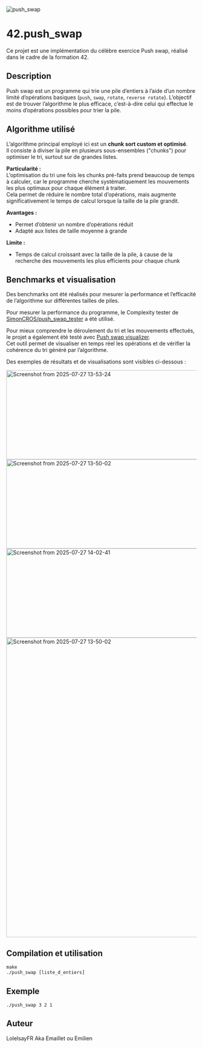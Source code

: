 ![push_swap](https://github.com/user-attachments/assets/1fc72dd1-b032-49a4-a87c-dc8ca507b60c)

# 42.push_swap

Ce projet est une implémentation du célèbre exercice Push swap, réalisé dans le cadre de la formation 42.

## Description

Push swap est un programme qui trie une pile d’entiers à l’aide d’un nombre limité d’opérations basiques (`push`, `swap`, `rotate`, `reverse rotate`). L’objectif est de trouver l’algorithme le plus efficace, c’est-à-dire celui qui effectue le moins d’opérations possibles pour trier la pile.

## Algorithme utilisé

L’algorithme principal employé ici est un **chunk sort custom et optimisé**.  
Il consiste à diviser la pile en plusieurs sous-ensembles ("chunks") pour optimiser le tri, surtout sur de grandes listes.

**Particularité :**  
L’optimisation du tri une fois les chunks pré-faits prend beaucoup de temps à calculer, car le programme cherche systématiquement les mouvements les plus optimaux pour chaque élément à traiter.  
Cela permet de réduire le nombre total d’opérations, mais augmente significativement le temps de calcul lorsque la taille de la pile grandit.

**Avantages :**
- Permet d’obtenir un nombre d’opérations réduit
- Adapté aux listes de taille moyenne à grande

**Limite :**
- Temps de calcul croissant avec la taille de la pile, à cause de la recherche des mouvements les plus efficients pour chaque chunk

## Benchmarks et visualisation

Des benchmarks ont été réalisés pour mesurer la performance et l’efficacité de l’algorithme sur différentes tailles de piles.

Pour mesurer la performance du programme, le Complexity tester de [SimonCROS/push_swap_tester](https://github.com/SimonCROS/push_swap_tester) a été utilisé.

Pour mieux comprendre le déroulement du tri et les mouvements effectués, le projet a également été testé avec [Push swap visualizer](https://github.com/o-reo/push_swap_visualizer).  
Cet outil permet de visualiser en temps réel les opérations et de vérifier la cohérence du tri généré par l’algorithme.

Des exemples de résultats et de visualisations sont visibles ci-dessous :

<img width="790" height="235" alt="Screenshot from 2025-07-27 13-53-24" src="https://github.com/user-attachments/assets/04adce9a-a35e-4104-beee-a65db340b19a" />
<img width="790" height="235" alt="Screenshot from 2025-07-27 13-50-02" src="https://github.com/user-attachments/assets/a1dd7360-3021-4277-8474-019f179ebd2d" />
<img width="790" height="235" alt="Screenshot from 2025-07-27 14-02-41" src="https://github.com/user-attachments/assets/00835368-0ef7-4290-9ce3-73688f17c034" />

<img width="790" alt="Screenshot from 2025-07-27 13-50-02" src=https://github.com/user-attachments/assets/d9160f88-dbe3-41be-93ea-c096418f5ab6 />


## Compilation et utilisation

```
make
./push_swap [liste_d_entiers]
```

## Exemple

```
./push_swap 3 2 1
```

## Auteur

LolelsayFR Aka Emaillet ou Emilien
